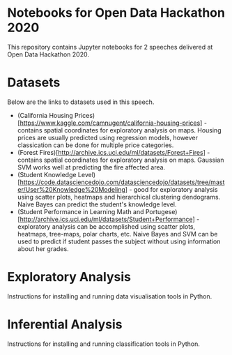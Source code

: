# Notebooks for Open Data Hackathon 2020

This repository contains Jupyter notebooks for 2 speeches delivered at Open Data Hackathon 2020.

# Datasets

Below are the links to datasets used in this speech.
- (California Housing Prices)[https://www.kaggle.com/camnugent/california-housing-prices] - contains spatial coordinates for exploratory analysis on maps. Housing prices are usually predicted using regression models, however classication can be done for multiple price categories.
- (Forest Fires)[http://archive.ics.uci.edu/ml/datasets/Forest+Fires] - contains spatial coordinates for exploratory analysis on maps. Gaussian SVM works well at predicting the fire affected area.
- (Student Knowledge Level)[https://code.datasciencedojo.com/datasciencedojo/datasets/tree/master/User%20Knowledge%20Modeling] - good for exploratory analysis using scatter plots, heatmaps and hierarchical clustering dendograms. Naive Bayes can predict the student's knowledge level.
- (Student Performance in Learning Math and Portugese)[http://archive.ics.uci.edu/ml/datasets/Student+Performance] - exploratory analysis can be accomplished using scatter plots, heatmaps, tree-maps, polar charts, etc. Naive Bayes and SVM can be used to predict if student passes the subject without using information about her grades.


# Exploratory Analysis

Instructions for installing and running data visualisation tools in Python.


# Inferential Analysis

Instructions for installing and running classification tools in Python.

